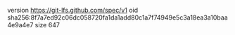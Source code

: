 version https://git-lfs.github.com/spec/v1
oid sha256:8f7a7ed92c06dc058720fa1da1add80c1a7f74949e5c3a18ea3a10baa4e9a4e7
size 647
